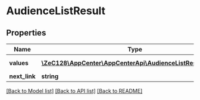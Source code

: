 # AudienceListResult

## Properties
Name | Type | Description | Notes
------------ | ------------- | ------------- | -------------
**values** | [**\ZeC128\AppCenter\AppCenterApi\AudienceListResultValues[]**](AudienceListResultValues.md) | List of audiences. | 
**next_link** | **string** |  | [optional] 

[[Back to Model list]](../README.md#documentation-for-models) [[Back to API list]](../README.md#documentation-for-api-endpoints) [[Back to README]](../README.md)


